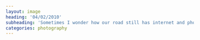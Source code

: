 ```yaml
---
layout: image
heading: '04/02/2010'
subheading: 'Sometimes I wonder how our road still has internet and phone services'
categories: photography
---
```

